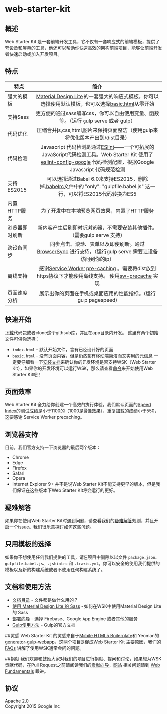 # web-starter-kit
## 概述
Web Starter Kit 是一套前端开发工具，它不仅有一套响应式的前端模板，提供了夸设备和屏幕的工具，他还可以帮助你快速高效的架构前端项目，能够让前端开发者快速启动或加入开发项目。

## 特点
| 特点           | 简介           |
| ------------- |:-------------:|
| 强大的模板      |  [Material Design Lite](http://getmdl.io/) 的一套强大的响应式模板，你可以选择使用默认模板，也可以选择[basic.html](https://github.com/google/web-starter-kit/blob/master/app/basic.html)从零开始 |
| 支持Sass      | 更方便的通过sass编写css，你可以自由使用变量、函数等。（运行 gulp serve 或者 gulp）      |
| 代码优化 | 压缩合并js,css,html,图片来保持页面整洁（使用gulp来将优化版本产出到/dist目录）      |
| 代码检测      | Javascript 代码检测是通过[ESlint](http://eslint.org/)——一个可拓展的JavaScript代码检测工具。Web Starter Kit 使用了 [eslint-config-google](https://github.com/google/eslint-config-google) 代码检测配置，根据Google Javascript 代码规范检测 |
| 支持ES2015      | 可以选择通过Babel 6.0来支持ES2015，删除掉[.babelrc](https://github.com/google/web-starter-kit/blob/master/.babelrc)文件中的 "only": "gulpfile.babel.js" 这一行，可以将ES2015代码转换为ES5     |
| 内置HTTP服务 | 为了开发中在本地预览网页效果，内置了HTTP服务 |
| 浏览器即时刷新     | 新内容产生后刷即时新浏览器，不需要安装其他插件。（需要gulp serve 支持） |
| 跨设备同步     | 同步点击、滚动、表单以及即使刷新。通过[BrowserSync](http://browsersync.io/) 进行支持，（运行gulp serve 需要让设备访问到你的ip）    |
| 离线支持 | 感谢[Service Worker](http://www.html5rocks.com/en/tutorials/service-worker/introduction/) [pre-caching](https://github.com/google/web-starter-kit/blob/master/gulpfile.babel.js#L226) 。需要将dist放到https协议下才能使用离线支持。   使用[sw-precache](https://github.com/GoogleChrome/sw-precache/) 实现|
| 页面速度分析    | 展示出你的页面在手机或桌面应用的性能指标。(运行 gulp pagespeed)    |
## 快速开始
[下载](https://github.com/google/web-starter-kit/releases/latest)代码包或者clone这个githsub库，并且在app目录内开发。
这里有两个初始文件可供你选择：
* `index.html` - 默认开始文件，含有已经设计好的页面
* `basic.html` - 没有页面内容，但是仍然含有移动端简洁而又实用的元信息
一定要仔细看一下[安装文档](https://github.com/google/web-starter-kit/blob/master/docs/install.md)来确认你的开发环境是否支持WSK（Web Starter Kit），如果你的开发环境可以运行WSK，那么请查看[命令](https://github.com/google/web-starter-kit/blob/master/docs/commands.md)来开始使用Web Starter Kit吧！

## 页面效率
Web Starter Kit 全力给你创建一个高效的执行体验，我们默认页面的[Speed Index](https://sites.google.com/a/webpagetest.org/docs/using-webpagetest/metrics/speed-index)的测试[成绩](http://www.webpagetest.org/result/151201_VW_XYC/)是小于1100的（1000是最佳效果），重复加载的成绩小于550，这要感谢 Service Worker precaching。

## 浏览器支持
目前，我们官方支持一下浏览器的最后两个版本：
* Chrome
* Edge
* Firefox
* Safari
* Opera
* Internet Explorer 9+
并不是说Web Starter Kit不能支持更早的版本，但是我们保证在这些版本下Web Starter Kit将会运行的更好。

## 疑难解答
如果你在使用Web Starter Kit时遇到问题，请查看我们的[疑难解答](https://github.com/google/web-starter-kit/wiki/Troubleshooting)规则，并且开启一个[issue](https://github.com/google/web-starter-kit/issues)。我们很乐意探讨如何这些问题。

## 只用模板的选择
如果你不想使用任何我们提供的工具，请在项目中删除以以文件 `package.json`、`gulpfile.babel.js`、`.jshintrc` 和 `.travis.yml`。你可以安全的使用我们提供的模板以及新的构建系统或者不使用任何构建系统了。

## 文档和使用方法
* [文档目录](https://github.com/google/web-starter-kit/blob/master/docs/file-appendix.md) - 文件都是做什么用的？
* [使用 Material Design Lite 的 Sass](https://github.com/google/web-starter-kit/blob/master/docs/mdl-sass.md) - 如何在WSK中使用Material Design Lite 的 Sass
* [部署向导](https://github.com/google/web-starter-kit/blob/master/docs/deploy.md) - 选择 Firebase、Google App Engine 或者其他的服务
* [Gulp使用方法](https://github.com/gulpjs/gulp/tree/master/docs/recipes) - Gulp的官方文档

##灵感
Web Starter Kit 的灵感来自于[Mobile HTML5 Boilerplate](https://html5boilerplate.com/mobile/)和 Yeoman的 [generator-gulp-webapp](https://github.com/yeoman/generator-webapp)，这两个项目是促成Web Starter Kit 主要原因，我们的[FAQs](https://github.com/google/web-starter-kit/wiki/FAQ) 讲解了使用WSK通常会问的问题。

##捐献
我们欢迎和鼓励大家对我们的项目进行捐献、提问和讨论，如果想为WSK贡献代码，在Pull Request之前请阅读我们的[贡献向导](https://github.com/google/web-starter-kit/blob/master/CONTRIBUTING.md)，[网站](https://developers.google.com/web/tools/starter-kit/) 相关问题请到 [Web Fundamentals](https://github.com/google/WebFundamentals/issues/new) 跟进。

## 协议
Apache 2.0  
Copyright 2015 Google Inc
